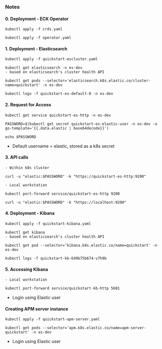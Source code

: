 ### Notes 

#### 0. Deployment - ECK Operator

```
kubectl apply -f crds.yaml

kubectl apply -f operator.yaml

```

#### 1. Deployment - Elasticsearch

```
kubectl apply -f quickstart-escluster.yaml

kubectl get elasticsearch -n es-dev
- based on elasticsearch's cluster health API 

kubectl get pods --selector='elasticsearch.k8s.elastic.co/cluster-name=quickstart' -n es-dev

kubectl logs -f quickstart-es-default-0 -n es-dev
```

#### 2. Request for Access
  
```
kubectl get service quickstart-es-http -n es-dev

PASSWORD=$(kubectl get secret quickstart-es-elastic-user -n es-dev -o go-template='{{.data.elastic | base64decode}}')

echo $PASSWORD
```
- Default username = elastic, stored as a k8s secret

#### 3. API calls 

```
- Within k8s cluster 

curl -u "elastic:$PASSWORD" -k "https://quickstart-es-http:9200"

- Local workstation

kubectl port-forward service/quickstart-es-http 9200

curl -u "elastic:$PASSWORD" -k "https://localhost:9200"
```

#### 4. Deployment - Kibana

```
kubectl apply -f quickstart-kibana.yaml

kubectl get kibana 
- based on elasticsearch's cluster health API 

kubectl get pod --selector='kibana.k8s.elastic.co/name=quickstart' -n es-dev

kubectl logs -f quickstart-kb-649b75b674-v7h9b
```

#### 5. Accessing Kibana
  
```
- Local workstation

kubectl port-forward service/quickstart-kb-http 5601

```
- Login using Elastic user 

#### Creating APM server instance 
  
```
kubectl apply -f quickstart-apm-server.yaml

kubectl get pods --selector='apm.k8s.elastic.co/name=apm-server-quickstart' -n es-dev

```
- Login using Elastic user 